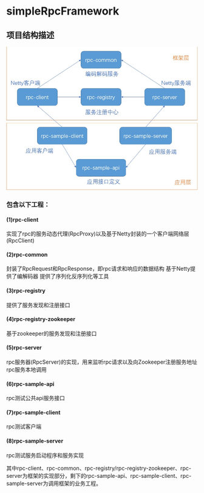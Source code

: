 # simpleRpcFramework

## 项目结构描述
![image](https://github.com/father-liang/simpleRpcFramework/blob/main/project.jpg)


### 包含以下工程：
#### (1)rpc-client
实现了rpc的服务动态代理(RpcProxy)以及基于Netty封装的一个客户端网络层(RpcClient)

#### (2)rpc-common
封装了RpcRequest和RpcResponse，即rpc请求和响应的数据结构
基于Netty提供了编解码器
提供了序列化反序列化等工具

#### (3)rpc-registry
提供了服务发现和注册接口

#### (4)rpc-registry-zookeeper
基于zookeeper的服务发现和注册接口

#### (5)rpc-server
rpc服务器(RpcServer)的实现，用来监听rpc请求以及向Zookeeper注册服务地址
rpc服务本地调用

#### (6)rpc-sample-api
rpc测试公共api服务接口

#### (7)rpc-sample-client
rpc测试客户端

#### (8)rpc-sample-server
rpc测试服务启动程序和服务实现    


其中rpc-client、rpc-common、rpc-registry/rpc-registry-zookeeper、rpc-server为框架的实现部分，剩下的rpc-sample-api、rpc-sample-client、rpc-sample-server为调用框架的业务工程。

